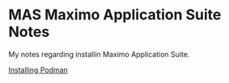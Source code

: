 # MAS Maximo Application Suite Notes


My notes regarding installin Maximo Application Suite.

[Installing Podman](/Podman)
